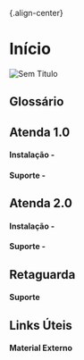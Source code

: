 {.align-center}<!-- TITLE: Wiki - Linked Gourmet -->
<!-- SUBTITLE: Plataforma para compatilhamento de conhecimento -->

# Início
![Sem Titulo](https://onedrive.live.com/?cid=F0DAB53DBD175F6A&id=F0DAB53DBD175F6A%21108&parId=F0DAB53DBD175F6A%21107&o=OneUp "Sem Titulo")
## Glossário
## Atenda 1.0
#### Instalação - 
#### Suporte - 

## Atenda 2.0
#### Instalação - 
#### Suporte - 

## Retaguarda
#### Suporte

## Links Úteis
#### Material Externo

